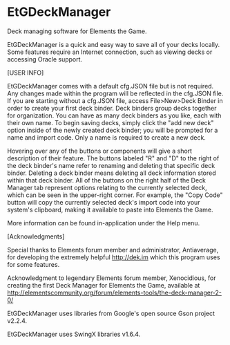 # EtGDeckManager
Deck managing software for Elements the Game.

EtGDeckManager is a quick and easy way to save all of your decks locally. 
Some features require an Internet connection, such as viewing decks or accessing Oracle support.

[USER INFO]

EtGDeckManager comes with a default cfg.JSON file but is not required. Any changes made within the program will be reflected in the cfg.JSON file. If you are starting without a cfg.JSON file, access File>New>Deck Binder in order to create your first deck binder. Deck binders group decks together for organization. You can have as many deck binders as you like, each with their own name. To begin saving decks, simply click the "add new deck" option inside of the newly created deck binder; you will be prompted for a name and import code. Only a name is required to create a new deck.

Hovering over any of the buttons or components will give a short description of their feature. The buttons labeled "R" and "D" to the right of the deck binder's name refer to renaming and deleting that specific deck binder. Deleting a deck binder means deleting all deck information stored within that deck binder. All of the buttons on the right half of the Deck Manager tab represent options relating to the currently selected deck, which can be seen in the upper-right corner. For example, the "Copy Code" button will copy the currently selected deck's import code into your system's clipboard, making it available to paste into Elements the Game.

More information can be found in-application under the Help menu.

[Acknowledgments]

Special thanks to Elements forum member and administrator, Antiaverage, for developing the extremely helpful http://dek.im which this program uses for some features.

Acknowledgment to legendary Elements forum member, Xenocidious, for creating the first Deck Manager for Elements the Game, available at <http://elementscommunity.org/forum/elements-tools/the-deck-manager-2-0/>

EtGDeckManager uses libraries from Google's open source Gson project v2.2.4.

EtGDeckManager uses SwingX libraries v1.6.4.


